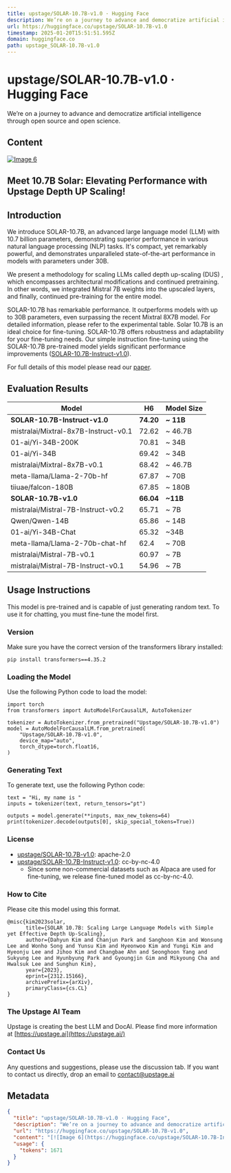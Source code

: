 ```yaml
---
title: upstage/SOLAR-10.7B-v1.0 · Hugging Face
description: We’re on a journey to advance and democratize artificial intelligence through open source and open science.
url: https://huggingface.co/upstage/SOLAR-10.7B-v1.0
timestamp: 2025-01-20T15:51:51.595Z
domain: huggingface.co
path: upstage_SOLAR-10.7B-v1.0
---
```


# upstage/SOLAR-10.7B-v1.0 · Hugging Face


We’re on a journey to advance and democratize artificial intelligence through open source and open science.


## Content

[![Image 6](https://huggingface.co/upstage/SOLAR-10.7B-Instruct-v1.0/resolve/main/solar-api-banner.png)](https://console.upstage.ai/)

[](https://huggingface.co/upstage/SOLAR-10.7B-v1.0#meet-107b-solar-elevating-performance-with-upstage-depth-up-scaling)**Meet 10.7B Solar: Elevating Performance with Upstage Depth UP Scaling!**
-------------------------------------------------------------------------------------------------------------------------------------------------------------------------------------------------

[](https://huggingface.co/upstage/SOLAR-10.7B-v1.0#introduction)**Introduction**
--------------------------------------------------------------------------------

We introduce SOLAR-10.7B, an advanced large language model (LLM) with 10.7 billion parameters, demonstrating superior performance in various natural language processing (NLP) tasks. It's compact, yet remarkably powerful, and demonstrates unparalleled state-of-the-art performance in models with parameters under 30B.

We present a methodology for scaling LLMs called depth up-scaling (DUS) , which encompasses architectural modifications and continued pretraining. In other words, we integrated Mistral 7B weights into the upscaled layers, and finally, continued pre-training for the entire model.

SOLAR-10.7B has remarkable performance. It outperforms models with up to 30B parameters, even surpassing the recent Mixtral 8X7B model. For detailed information, please refer to the experimental table. Solar 10.7B is an ideal choice for fine-tuning. SOLAR-10.7B offers robustness and adaptability for your fine-tuning needs. Our simple instruction fine-tuning using the SOLAR-10.7B pre-trained model yields significant performance improvements ([SOLAR-10.7B-Instruct-v1.0](https://huggingface.co/upstage/SOLAR-10.7B-Instruct-v1.0)).

For full details of this model please read our [paper](https://arxiv.org/abs/2312.15166).

[](https://huggingface.co/upstage/SOLAR-10.7B-v1.0#evaluation-results)**Evaluation Results**
--------------------------------------------------------------------------------------------

| Model | H6 | Model Size |
| --- | --- | --- |
| **SOLAR-10.7B-Instruct-v1.0** | **74.20** | **~ 11B** |
| mistralai/Mixtral-8x7B-Instruct-v0.1 | 72.62 | ~ 46.7B |
| 01-ai/Yi-34B-200K | 70.81 | ~ 34B |
| 01-ai/Yi-34B | 69.42 | ~ 34B |
| mistralai/Mixtral-8x7B-v0.1 | 68.42 | ~ 46.7B |
| meta-llama/Llama-2-70b-hf | 67.87 | ~ 70B |
| tiiuae/falcon-180B | 67.85 | ~ 180B |
| **SOLAR-10.7B-v1.0** | **66.04** | **~11B** |
| mistralai/Mistral-7B-Instruct-v0.2 | 65.71 | ~ 7B |
| Qwen/Qwen-14B | 65.86 | ~ 14B |
| 01-ai/Yi-34B-Chat | 65.32 | ~34B |
| meta-llama/Llama-2-70b-chat-hf | 62.4 | ~ 70B |
| mistralai/Mistral-7B-v0.1 | 60.97 | ~ 7B |
| mistralai/Mistral-7B-Instruct-v0.1 | 54.96 | ~ 7B |

[](https://huggingface.co/upstage/SOLAR-10.7B-v1.0#usage-instructions)**Usage Instructions**
--------------------------------------------------------------------------------------------

This model is pre-trained and is capable of just generating random text. To use it for chatting, you must fine-tune the model first.

### [](https://huggingface.co/upstage/SOLAR-10.7B-v1.0#version)**Version**

Make sure you have the correct version of the transformers library installed:

```
pip install transformers==4.35.2
```

### [](https://huggingface.co/upstage/SOLAR-10.7B-v1.0#loading-the-model)**Loading the Model**

Use the following Python code to load the model:

```
import torch
from transformers import AutoModelForCausalLM, AutoTokenizer

tokenizer = AutoTokenizer.from_pretrained("Upstage/SOLAR-10.7B-v1.0")
model = AutoModelForCausalLM.from_pretrained(
    "Upstage/SOLAR-10.7B-v1.0",
    device_map="auto",
    torch_dtype=torch.float16,
)
```

### [](https://huggingface.co/upstage/SOLAR-10.7B-v1.0#generating-text)**Generating Text**

To generate text, use the following Python code:

```
text = "Hi, my name is "
inputs = tokenizer(text, return_tensors="pt")

outputs = model.generate(**inputs, max_new_tokens=64)
print(tokenizer.decode(outputs[0], skip_special_tokens=True))
```

### [](https://huggingface.co/upstage/SOLAR-10.7B-v1.0#license)**License**

*   [upstage/SOLAR-10.7B-v1.0](https://huggingface.co/upstage/SOLAR-10.7B-v1.0): apache-2.0
*   [upstage/SOLAR-10.7B-Instruct-v1.0](https://huggingface.co/upstage/SOLAR-10.7B-Instruct-v1.0): cc-by-nc-4.0
    *   Since some non-commercial datasets such as Alpaca are used for fine-tuning, we release fine-tuned model as cc-by-nc-4.0.

### [](https://huggingface.co/upstage/SOLAR-10.7B-v1.0#how-to-cite)**How to Cite**

Please cite this model using this format.

```
@misc{kim2023solar,
      title={SOLAR 10.7B: Scaling Large Language Models with Simple yet Effective Depth Up-Scaling}, 
      author={Dahyun Kim and Chanjun Park and Sanghoon Kim and Wonsung Lee and Wonho Song and Yunsu Kim and Hyeonwoo Kim and Yungi Kim and Hyeonju Lee and Jihoo Kim and Changbae Ahn and Seonghoon Yang and Sukyung Lee and Hyunbyung Park and Gyoungjin Gim and Mikyoung Cha and Hwalsuk Lee and Sunghun Kim},
      year={2023},
      eprint={2312.15166},
      archivePrefix={arXiv},
      primaryClass={cs.CL}
}
```

### [](https://huggingface.co/upstage/SOLAR-10.7B-v1.0#the-upstage-ai-team)**The Upstage AI Team**

Upstage is creating the best LLM and DocAI. Please find more information at [https://upstage.ai](https://upstage.ai/)

### [](https://huggingface.co/upstage/SOLAR-10.7B-v1.0#contact-us)**Contact Us**

Any questions and suggestions, please use the discussion tab. If you want to contact us directly, drop an email to [contact@upstage.ai](mailto:contact@upstage.ai)

## Metadata

```json
{
  "title": "upstage/SOLAR-10.7B-v1.0 · Hugging Face",
  "description": "We’re on a journey to advance and democratize artificial intelligence through open source and open science.",
  "url": "https://huggingface.co/upstage/SOLAR-10.7B-v1.0",
  "content": "[![Image 6](https://huggingface.co/upstage/SOLAR-10.7B-Instruct-v1.0/resolve/main/solar-api-banner.png)](https://console.upstage.ai/)\n\n[](https://huggingface.co/upstage/SOLAR-10.7B-v1.0#meet-107b-solar-elevating-performance-with-upstage-depth-up-scaling)**Meet 10.7B Solar: Elevating Performance with Upstage Depth UP Scaling!**\n-------------------------------------------------------------------------------------------------------------------------------------------------------------------------------------------------\n\n[](https://huggingface.co/upstage/SOLAR-10.7B-v1.0#introduction)**Introduction**\n--------------------------------------------------------------------------------\n\nWe introduce SOLAR-10.7B, an advanced large language model (LLM) with 10.7 billion parameters, demonstrating superior performance in various natural language processing (NLP) tasks. It's compact, yet remarkably powerful, and demonstrates unparalleled state-of-the-art performance in models with parameters under 30B.\n\nWe present a methodology for scaling LLMs called depth up-scaling (DUS) , which encompasses architectural modifications and continued pretraining. In other words, we integrated Mistral 7B weights into the upscaled layers, and finally, continued pre-training for the entire model.\n\nSOLAR-10.7B has remarkable performance. It outperforms models with up to 30B parameters, even surpassing the recent Mixtral 8X7B model. For detailed information, please refer to the experimental table. Solar 10.7B is an ideal choice for fine-tuning. SOLAR-10.7B offers robustness and adaptability for your fine-tuning needs. Our simple instruction fine-tuning using the SOLAR-10.7B pre-trained model yields significant performance improvements ([SOLAR-10.7B-Instruct-v1.0](https://huggingface.co/upstage/SOLAR-10.7B-Instruct-v1.0)).\n\nFor full details of this model please read our [paper](https://arxiv.org/abs/2312.15166).\n\n[](https://huggingface.co/upstage/SOLAR-10.7B-v1.0#evaluation-results)**Evaluation Results**\n--------------------------------------------------------------------------------------------\n\n| Model | H6 | Model Size |\n| --- | --- | --- |\n| **SOLAR-10.7B-Instruct-v1.0** | **74.20** | **~ 11B** |\n| mistralai/Mixtral-8x7B-Instruct-v0.1 | 72.62 | ~ 46.7B |\n| 01-ai/Yi-34B-200K | 70.81 | ~ 34B |\n| 01-ai/Yi-34B | 69.42 | ~ 34B |\n| mistralai/Mixtral-8x7B-v0.1 | 68.42 | ~ 46.7B |\n| meta-llama/Llama-2-70b-hf | 67.87 | ~ 70B |\n| tiiuae/falcon-180B | 67.85 | ~ 180B |\n| **SOLAR-10.7B-v1.0** | **66.04** | **~11B** |\n| mistralai/Mistral-7B-Instruct-v0.2 | 65.71 | ~ 7B |\n| Qwen/Qwen-14B | 65.86 | ~ 14B |\n| 01-ai/Yi-34B-Chat | 65.32 | ~34B |\n| meta-llama/Llama-2-70b-chat-hf | 62.4 | ~ 70B |\n| mistralai/Mistral-7B-v0.1 | 60.97 | ~ 7B |\n| mistralai/Mistral-7B-Instruct-v0.1 | 54.96 | ~ 7B |\n\n[](https://huggingface.co/upstage/SOLAR-10.7B-v1.0#usage-instructions)**Usage Instructions**\n--------------------------------------------------------------------------------------------\n\nThis model is pre-trained and is capable of just generating random text. To use it for chatting, you must fine-tune the model first.\n\n### [](https://huggingface.co/upstage/SOLAR-10.7B-v1.0#version)**Version**\n\nMake sure you have the correct version of the transformers library installed:\n\n```\npip install transformers==4.35.2\n```\n\n### [](https://huggingface.co/upstage/SOLAR-10.7B-v1.0#loading-the-model)**Loading the Model**\n\nUse the following Python code to load the model:\n\n```\nimport torch\nfrom transformers import AutoModelForCausalLM, AutoTokenizer\n\ntokenizer = AutoTokenizer.from_pretrained(\"Upstage/SOLAR-10.7B-v1.0\")\nmodel = AutoModelForCausalLM.from_pretrained(\n    \"Upstage/SOLAR-10.7B-v1.0\",\n    device_map=\"auto\",\n    torch_dtype=torch.float16,\n)\n```\n\n### [](https://huggingface.co/upstage/SOLAR-10.7B-v1.0#generating-text)**Generating Text**\n\nTo generate text, use the following Python code:\n\n```\ntext = \"Hi, my name is \"\ninputs = tokenizer(text, return_tensors=\"pt\")\n\noutputs = model.generate(**inputs, max_new_tokens=64)\nprint(tokenizer.decode(outputs[0], skip_special_tokens=True))\n```\n\n### [](https://huggingface.co/upstage/SOLAR-10.7B-v1.0#license)**License**\n\n*   [upstage/SOLAR-10.7B-v1.0](https://huggingface.co/upstage/SOLAR-10.7B-v1.0): apache-2.0\n*   [upstage/SOLAR-10.7B-Instruct-v1.0](https://huggingface.co/upstage/SOLAR-10.7B-Instruct-v1.0): cc-by-nc-4.0\n    *   Since some non-commercial datasets such as Alpaca are used for fine-tuning, we release fine-tuned model as cc-by-nc-4.0.\n\n### [](https://huggingface.co/upstage/SOLAR-10.7B-v1.0#how-to-cite)**How to Cite**\n\nPlease cite this model using this format.\n\n```\n@misc{kim2023solar,\n      title={SOLAR 10.7B: Scaling Large Language Models with Simple yet Effective Depth Up-Scaling}, \n      author={Dahyun Kim and Chanjun Park and Sanghoon Kim and Wonsung Lee and Wonho Song and Yunsu Kim and Hyeonwoo Kim and Yungi Kim and Hyeonju Lee and Jihoo Kim and Changbae Ahn and Seonghoon Yang and Sukyung Lee and Hyunbyung Park and Gyoungjin Gim and Mikyoung Cha and Hwalsuk Lee and Sunghun Kim},\n      year={2023},\n      eprint={2312.15166},\n      archivePrefix={arXiv},\n      primaryClass={cs.CL}\n}\n```\n\n### [](https://huggingface.co/upstage/SOLAR-10.7B-v1.0#the-upstage-ai-team)**The Upstage AI Team**\n\nUpstage is creating the best LLM and DocAI. Please find more information at [https://upstage.ai](https://upstage.ai/)\n\n### [](https://huggingface.co/upstage/SOLAR-10.7B-v1.0#contact-us)**Contact Us**\n\nAny questions and suggestions, please use the discussion tab. If you want to contact us directly, drop an email to [contact@upstage.ai](mailto:contact@upstage.ai)",
  "usage": {
    "tokens": 1671
  }
}
```
